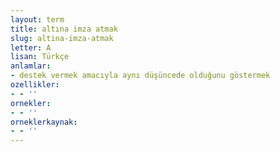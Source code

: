 ```yaml
---
layout: term
title: altına imza atmak
slug: altina-imza-atmak
letter: A
lisan: Türkçe
anlamlar:
- destek vermek amacıyla aynı düşüncede olduğunu göstermek
ozellikler:
- - ''
ornekler:
- - ''
orneklerkaynak:
- - ''
---
```

